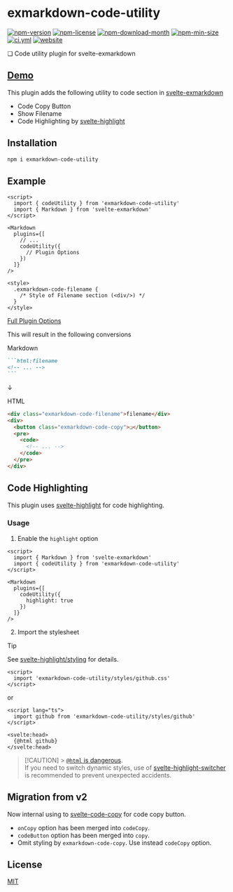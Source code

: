 <!----- BEGIN GHOST DOCS HEADER ----->

# exmarkdown-code-utility


<!----- BEGIN GHOST DOCS BADGES ----->
<a href="https://npmjs.com/package/exmarkdown-code-utility"><img src="https://img.shields.io/npm/v/exmarkdown-code-utility" alt="npm-version" /></a> <a href="https://npmjs.com/package/exmarkdown-code-utility"><img src="https://img.shields.io/npm/l/exmarkdown-code-utility" alt="npm-license" /></a> <a href="https://npmjs.com/package/exmarkdown-code-utility"><img src="https://img.shields.io/npm/dm/exmarkdown-code-utility" alt="npm-download-month" /></a> <a href="https://npmjs.com/package/exmarkdown-code-utility"><img src="https://img.shields.io/bundlephobia/min/exmarkdown-code-utility" alt="npm-min-size" /></a> <a href="https://github.com/jill64/exmarkdown-code-utility/actions/workflows/ci.yml"><img src="https://github.com/jill64/exmarkdown-code-utility/actions/workflows/ci.yml/badge.svg" alt="ci.yml" /></a> <a href="https://exmarkdown-code-utility.jill64.dev"><img src="https://img.shields.io/website?up_message=working&down_message=down&url=https%3A%2F%2Fexmarkdown-code-utility.jill64.dev" alt="website" /></a>
<!----- END GHOST DOCS BADGES ----->


❏ Code utility plugin for svelte-exmarkdown

## [Demo](https://exmarkdown-code-utility.jill64.dev)

<!----- END GHOST DOCS HEADER ----->

This plugin adds the following utility to code section in [svelte-exmarkdown](https://github.com/ssssota/svelte-exmarkdown)

- Code Copy Button
- Show Filename
- Code Highlighting by [svelte-highlight](https://github.com/metonym/svelte-highlight)

## Installation

```bash
npm i exmarkdown-code-utility
```

## Example

```svelte
<script>
  import { codeUtility } from 'exmarkdown-code-utility'
  import { Markdown } from 'svelte-exmarkdown'
</script>

<Markdown
  plugins={[
    // ...
    codeUtility({
      // Plugin Options
    })
  ]}
/>

<style>
  .exmarkdown-code-filename {
    /* Style of Filename section (<div/>) */
  }
</style>
```

[Full Plugin Options](./src/lib/types/Options.ts)

This will result in the following conversions

Markdown

````md
```html:filename
<!-- ... -->
```
````

↓

HTML

```html
<div class="exmarkdown-code-filename">filename</div>
<div>
  <button class="exmarkdown-code-copy">❏</button>
  <pre>
    <code>
      <!-- ... -->
    </code>
  </pre>
</div>
```

## Code Highlighting

This plugin uses [svelte-highlight](https://github.com/metonym/svelte-highlight) for code highlighting.

### Usage

1. Enable the `highlight` option

```svelte
<script>
  import { Markdown } from 'svelte-exmarkdown'
  import { codeUtility } from 'exmarkdown-code-utility'
</script>

<Markdown
  plugins={[
    codeUtility({
      highlight: true
    })
  ]}
/>
```

2. Import the stylesheet

> [!TIP]
> See [svelte-highlight/styling](https://github.com/metonym/svelte-highlight?tab=readme-ov-file#styling) for details.

```svelte
<script>
  import 'exmarkdown-code-utility/styles/github.css'
</script>
```

or

```svelte
<script lang="ts">
  import github from 'exmarkdown-code-utility/styles/github'
</script>

<svelte:head>
  {@html github}
</svelte:head>
```

> [!CAUTION] > [`@html` is dangerous](https://svelte.dev/docs/special-tags#html).  
> If you need to switch dynamic styles, use of [svelte-highlight-switcher](https://github.com/jill64/svelte-highlight-switcher#readme) is recommended to prevent unexpected accidents.

## Migration from v2

Now internal using to [svelte-code-copy](https://github.com/jill64/svelte-code-copy#readme) for code copy button.

- `onCopy` option has been merged into `codeCopy`.
- `codeButton` option has been merged into `copy`.
- Omit styling by `exmarkdown-code-copy`. Use instead `codeCopy` option.

<!----- BEGIN GHOST DOCS FOOTER ----->

## License

[MIT](LICENSE)

<!----- END GHOST DOCS FOOTER ----->
